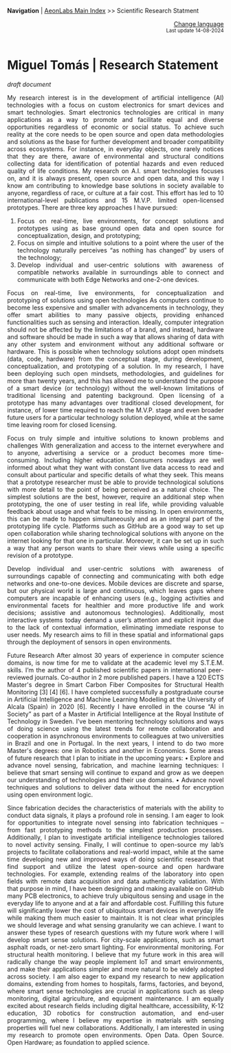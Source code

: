 **Navigation** | [AeonLabs Main Index](https://github.com/aeonSolutions/aeonSolutions/blob/main/aeonSolutions-Main-Index.md)  >> Scientific Research Statment


<div align="right">
 <a href="https://github-com.translate.goog/aeonSolutions/aeonSolutions/blob/main/Scientific_Research_Statment.md?_x_tr_sl=en&_x_tr_tl=nl&_x_tr_hl=en&_x_tr_pto=wapp">Change language</a> <br>
<sup>Last update 14-08-2024</sup> 
</div>

<br>

<div align="justify">

# Miguel Tomás | Research Statement
*draft document*

My research interest is in the development of artificial intelligence (AI) technologies with a focus on custom electronics for smart devices and smart technologies. Smart electronics technologies are critical in many applications as a way to promote and facilitate equal and diverse opportunities regardless of economic or social status. To achieve such reality at the core needs to be open source and open data methodologies and solutions as the base for further development and broader compatibility across ecosystems. For instance, in everyday objects, one rarely notices that they are there, aware of environmental and structural conditions collecting data for identification of potential hazards and even reduced quality of life conditions. My research on A.I. smart technologies focuses on, and it is always present, open source and open data, and this way I know am contributing to knowledge base solutions in society available to anyone, regardless of race, or culture at a fair cost. This effort has led to 10 international-level publications and 15 M.V.P. limited open-licensed prototypes. There are three key approaches I have pursued:
1.	Focus on real-time, live environments, for concept solutions and prototypes using as base ground open data and open source for conceptualization, design, and prototyping;
2.	Focus on simple and intuitive solutions to a point where the user of the technology naturally perceives “as nothing has changed” by users of the technology;
3.	Develop individual and user-centric solutions with awareness of compatible networks available in surroundings able to connect and communicate with both Edge Networks and one-2-one devices.

Focus on real-time, live environments, for conceptualization and prototyping of solutions using open technologies
As computers continue to become less expensive and smaller with advancements in technology, they offer smart abilities to many passive objects, providing enhanced functionalities such as sensing and interaction. Ideally, computer integration should not be affected by the limitations of a brand, and instead, hardware and software should be made in such a way  that allows sharing of data with any other system and environment without any additional software or hardware. This is possible when technology solutions adopt open mindsets (data, code, hardware) from the conceptual stage, during development, conceptualization, and prototyping of a solution. In my research, I have been deploying such open mindsets, methodologies, and guidelines for more than twenty years, and this has allowed me to understand the purpose of a smart device (or technology) without the well-known limitations of traditional licensing and patenting background. Open licensing of a prototype has many advantages over traditional closed development, for instance, of lower time required to reach the M.V.P. stage and even broader future users for a particular technology solution deployed, while at the same time leaving room for closed licensing.

Focus on truly simple and intuitive solutions to known problems and challenges
With generalization and access to the internet everywhere and to anyone, advertising a service or a product becomes more time-consuming. Including higher education. Consumers nowadays are well informed about what they want with constant live data access to read and consult about particular and specific details of what they seek. This means that a prototype researcher must be able to provide technological solutions with more detail to the point of being perceived as a natural choice. The simplest solutions are the best, however, require an additional step when prototyping, the one of user testing in real life, while providing valuable feedback about usage and what feels to be missing. In open environments, this can be made to happen simultaneously and as an integral part of the prototyping life cycle. Platforms such as GitHub are a good way to set up open collaboration while sharing technological solutions with anyone on the internet looking for that one in particular. Moreover, it can be set up in such a way that any person wants to share their views while using a specific revision of a prototype. 
  
Develop individual and user-centric solutions with awareness of surroundings capable of connecting and communicating with both edge networks and one-to-one devices.
Mobile devices are discrete and sparse, but our physical world is large and continuous, which leaves gaps where computers are incapable of enhancing users (e.g., logging activities and environmental facets for healthier and more productive life and work decisions; assistive and autonomous technologies). Additionally, most interactive systems today demand a user’s attention and explicit input due to the lack of contextual information, eliminating immediate response to user needs. My research aims to fill in these spatial and informational gaps through the deployment of sensors in open environments. 


Future Research
After almost 30 years of experience in computer science domains, is now time for me to validate at the academic level my S.T.E.M. skills. I’m the author of 4 published scientific papers in international peer-reviewed journals. Co-author in 2 more published papers. I have a 120 ECTS Master's degree in Smart Carbon Fiber Composites for Structural Health Monitoring [3] [4] [6]. I have completed successfully a postgraduate course in Artificial Intelligence and Machine Learning Modelling at the University of Alcala (Spain) in 2020 [6]. Recently I have enrolled in the course “AI in Society” as part of a Master in Artificial Intelligence at the Royal Institute of Technology in Sweden. I’ve been mentoring technology solutions and ways of doing science using the latest trends for remote collaboration and cooperation in asynchronous environments to colleagues at two universities in Brazil and one in Portugal. In the next years, I intend to do two more Master's degrees: one in Robotics and another in Economics.  Some areas of future research that I plan to initiate in the upcoming years:
•	Explore and advance novel sensing, fabrication, and machine learning techniques: I believe that smart sensing will continue to expand and grow as we deepen our understanding of technologies and their use domains.
•	Advance novel techniques and solutions to deliver data without the need for encryption using open environment logic.

 Since fabrication decides the characteristics of materials with the ability to conduct data signals, it plays a profound role in sensing. I am eager to look for opportunities to integrate novel sensing into fabrication techniques – from fast prototyping methods to the simplest production processes. Additionally, I plan to investigate artificial intelligence technologies tailored to novel activity sensing. Finally, I will continue to open-source my lab’s projects to facilitate collaborations and real-world impact, while at the same time developing new and improved ways of doing scientific research that find support and utilize the latest open-source and open hardware technologies. For example, extending realms of the laboratory into open fields with remote data acquisition and data authenticity validation. With that purpose in mind, I have been designing and making available on GitHub many PCB electronics, to achieve truly ubiquitous sensing and usage in the everyday life to anyone and at a fair and affordable cost.
Fulfilling this future will significantly lower the cost of ubiquitous smart devices in everyday life while making them much easier to maintain. It is not clear what principles we should leverage and what sensing granularity we can achieve. I want to answer these types of research questions with my future work where I will develop smart sense solutions. For city-scale applications, such as smart asphalt roads, or net-zero smart lighting. For environmental monitoring. For structural health monitoring. I believe that my future work in this area will radically change the way people implement IoT and smart environments, and make their applications simpler and more natural to be widely adopted across society.
I am also eager to expand my research to new application domains, extending from homes to hospitals, farms, factories, and beyond, where smart sense technologies are crucial in applications such as sleep monitoring, digital agriculture, and equipment maintenance. I am equally excited about research fields including digital healthcare, accessibility, K-12 education, 3D robotics for construction automation, and end-user programming, where I believe my expertise in materials with sensing properties will fuel new collaborations. Additionally, I am interested in using my research to promote open environments. Open Data. Open Source. Open Hardware; as foundation to applied science. 


</div>
